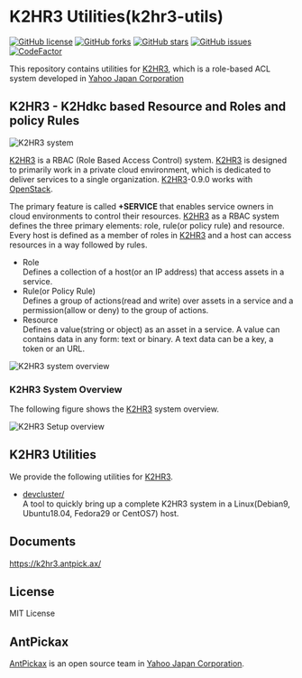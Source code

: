 K2HR3 Utilities(k2hr3-utils)
============================
[![GitHub license](https://img.shields.io/badge/license-MIT-blue.svg)](https://github.com/yahoojapan/k2hr3_utils/blob/master/COPYING)
[![GitHub forks](https://img.shields.io/github/forks/yahoojapan/k2hr3_utils.svg)](https://github.com/yahoojapan/k2hr3_utils/network)
[![GitHub stars](https://img.shields.io/github/stars/yahoojapan/k2hr3_utils.svg)](https://github.com/yahoojapan/k2hr3_utils/stargazers)
[![GitHub issues](https://img.shields.io/github/issues/yahoojapan/k2hr3_utils.svg)](https://github.com/yahoojapan/k2hr3_utils/issues)
[![CodeFactor](https://www.codefactor.io/repository/github/yahoojapan/k2hr3_utils/badge)](https://www.codefactor.io/repository/github/yahoojapan/k2hr3_utils)

This repository contains utilities for [K2HR3](https://k2hr3.antpick.ax/), which is a role-based ACL system developed in [Yahoo Japan Corporation](https://about.yahoo.co.jp/info/en/company/)

## **K2HR3** - **K2H**dkc based **R**esource and **R**oles and policy **R**ules

![K2HR3 system](https://k2hr3.antpick.ax/images/top_k2hr3.png)

[K2HR3](https://k2hr3.antpick.ax/) is a RBAC (Role Based Access Control) system. [K2HR3](https://k2hr3.antpick.ax/) is designed to primarily work in a private cloud environment, which is dedicated to deliver services to a single organization. [K2HR3](https://k2hr3.antpick.ax/)-0.9.0 works with [OpenStack](https://www.openstack.org/).

The primary feature is called **+SERVICE** that enables service owners in cloud environments to control their resources. [K2HR3](https://k2hr3.antpick.ax/) as a RBAC system defines the three primary elements: role, rule(or policy rule) and resource. Every host is defined as a member of roles in [K2HR3](https://k2hr3.antpick.ax/) and a host can access resources in a way followed by rules.

* Role  
  Defines a collection of a host(or an IP address) that access assets in a service.
* Rule(or Policy Rule)  
  Defines a group of actions(read and write) over assets in a service and a permission(allow or deny) to the group of actions.
* Resource  
  Defines a value(string or object) as an asset in a service. A value can contains data in any form: text or binary. A text data can be a key, a token or an URL.

![K2HR3 system overview](https://k2hr3.antpick.ax/images/overview_abstract.png)

### K2HR3 System Overview

The following figure shows the [K2HR3](https://k2hr3.antpick.ax/) system overview.

![K2HR3 Setup overview](https://k2hr3.antpick.ax/images/setup_overview.png)

## K2HR3 Utilities

We provide the following utilities for [K2HR3](https://k2hr3.antpick.ax/).

- [devcluster/](/devcluster)  
  A tool to quickly bring up a complete K2HR3 system in a Linux(Debian9, Ubuntu18.04, Fedora29 or CentOS7) host.

## Documents

https://k2hr3.antpick.ax/

## License

MIT License

## AntPickax

[AntPickax](https://antpick.ax/) is an open source team in [Yahoo Japan Corporation](https://about.yahoo.co.jp/info/en/company/).
